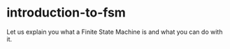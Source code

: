 # introduction-to-fsm
Let us explain you what a Finite State Machine is and what you can do with it.
